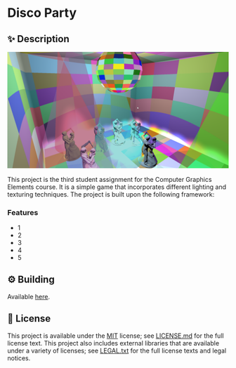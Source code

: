 # Disco Party

## :sparkles: Description
![](./assets/screenshots/all_lights.png)

This project is the third student assignment  for the Computer Graphics Elements course. It is a simple game that incorporates different
lighting and texturing techniques. The project is built upon the following framework:

  ### Features
  - 1
  - 2
  - 3
  - 4
  - 5

## :gear: Building
Available [here](https://github.com/UPB-Graphics/gfx-framework).

## :page_facing_up: License

This project is available under the [MIT][ref-mit] license; see [LICENSE.md](LICENSE.md) for the full license text.
This project also includes external libraries that are available under a variety of licenses; see [LEGAL.txt](LEGAL.txt)
for the full license texts and legal notices.


[ref-cmake]:            https://github.com/Kitware/CMake/
[ref-cmake-dl]:         https://github.com/Kitware/CMake/releases/
[ref-cmake-build]:      https://github.com/Kitware/CMake#building-cmake-from-scratch
[ref-mit]:              https://opensource.org/licenses/MIT
